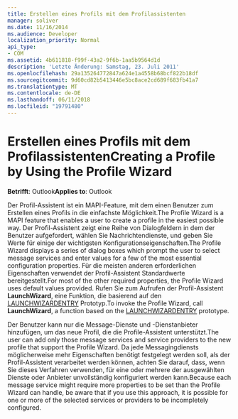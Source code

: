 ```yaml
---
title: Erstellen eines Profils mit dem Profilassistenten
manager: soliver
ms.date: 11/16/2014
ms.audience: Developer
localization_priority: Normal
api_type:
- COM
ms.assetid: 4b611818-f99f-43a2-9f6b-1aa5b9564d1d
description: 'Letzte Änderung: Samstag, 23. Juli 2011'
ms.openlocfilehash: 29a135264772847a624e1a4558b68bcf822b18df
ms.sourcegitcommit: 9d60cd82b5413446e5bc8ace2cd689f683fb41a7
ms.translationtype: MT
ms.contentlocale: de-DE
ms.lasthandoff: 06/11/2018
ms.locfileid: "19791480"
---
```

# <a name="creating-a-profile-by-using-the-profile-wizard"></a><span data-ttu-id="dd77e-103">Erstellen eines Profils mit dem Profilassistenten</span><span class="sxs-lookup"><span data-stu-id="dd77e-103">Creating a Profile by Using the Profile Wizard</span></span>

  
  
<span data-ttu-id="dd77e-104">**Betrifft**: Outlook</span><span class="sxs-lookup"><span data-stu-id="dd77e-104">**Applies to**: Outlook</span></span> 
  
<span data-ttu-id="dd77e-105">Der Profil-Assistent ist ein MAPI-Feature, mit dem einen Benutzer zum Erstellen eines Profils in die einfachste Möglichkeit.</span><span class="sxs-lookup"><span data-stu-id="dd77e-105">The Profile Wizard is a MAPI feature that enables a user to create a profile in the easiest possible way.</span></span> <span data-ttu-id="dd77e-106">Der Profil-Assistent zeigt eine Reihe von Dialogfeldern in dem der Benutzer aufgefordert, wählen Sie Nachrichtendienste, und geben Sie Werte für einige der wichtigsten Konfigurationseigenschaften.</span><span class="sxs-lookup"><span data-stu-id="dd77e-106">The Profile Wizard displays a series of dialog boxes which prompt the user to select message services and enter values for a few of the most essential configuration properties.</span></span> <span data-ttu-id="dd77e-107">Für die meisten anderen erforderlichen Eigenschaften verwendet der Profil-Assistent Standardwerte bereitgestellt.</span><span class="sxs-lookup"><span data-stu-id="dd77e-107">For most of the other required properties, the Profile Wizard uses default values provided.</span></span> <span data-ttu-id="dd77e-108">Rufen Sie zum Aufrufen der Profil-Assistent **LaunchWizard**, eine Funktion, die basierend auf den [LAUNCHWIZARDENTRY](launchwizardentry.md) Prototyp.</span><span class="sxs-lookup"><span data-stu-id="dd77e-108">To invoke the Profile Wizard, call **LaunchWizard**, a function based on the [LAUNCHWIZARDENTRY](launchwizardentry.md) prototype.</span></span> 
  
<span data-ttu-id="dd77e-109">Der Benutzer kann nur die Message-Dienste und -Dienstanbieter hinzufügen, um das neue Profil, die die Profile-Assistent unterstützt.</span><span class="sxs-lookup"><span data-stu-id="dd77e-109">The user can add only those message services and service providers to the new profile that support the Profile Wizard.</span></span> <span data-ttu-id="dd77e-110">Da jede Messagingdiensts möglicherweise mehr Eigenschaften benötigt festgelegt werden soll, als der Profil-Assistent verarbeitet werden können, achten Sie darauf, dass, wenn Sie dieses Verfahren verwenden, für eine oder mehrere der ausgewählten Dienste oder Anbieter unvollständig konfiguriert werden kann.</span><span class="sxs-lookup"><span data-stu-id="dd77e-110">Because each message service might require more properties to be set than the Profile Wizard can handle, be aware that if you use this approach, it is possible for one or more of the selected services or providers to be incompletely configured.</span></span>
  

